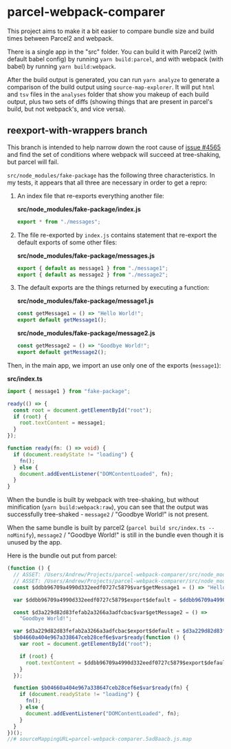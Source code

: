 # parcel-webpack-comparer

This project aims to make it a bit easier to compare bundle size and build times between Parcel2 and webpack.

There is a single app in the "src" folder. You can build it with Parcel2 (with default babel config) by running `yarn build:parcel`, and with webpack (with babel) by running `yarn build:webpack`.

After the build output is generated, you can run `yarn analyze` to generate a comparison of the build output using `source-map-explorer`. It will put `html` and `tsv` files in the `analyses` folder that show you makeup of each build output, plus two sets of diffs (showing things that are present in parcel's build, but not webpack's, and vice versa).

## reexport-with-wrappers branch

This branch is intended to help narrow down the root cause of [issue #4565](https://github.com/parcel-bundler/parcel/issues/4565) and find the set of conditions where webpack will succeed at tree-shaking, but parcel will fail.

`src/node_modules/fake-package` has the following three characteristics. In my tests, it appears that all three are necessary in order to get a repro:

1. An index file that re-exports everything another file:

   **src/node_modules/fake-package/index.js**

   ```js
   export * from "./messages";
   ```

2. The file re-exported by `index.js` contains statement that re-export the default exports of some other files:

   **src/node_modules/fake-package/messages.js**

   ```js
   export { default as message1 } from "./message1";
   export { default as message2 } from "./message2";
   ```

3. The default exports are the things returned by executing a function:

   **src/node_modules/fake-package/message1.js**

   ```js
   const getMessage1 = () => "Hello World!";
   export default getMessage1();
   ```

   **src/node_modules/fake-package/message2.js**

   ```js
   const getMessage2 = () => "Goodbye World!";
   export default getMessage2();
   ```

Then, in the main app, we import an use only one of the exports (`message1`):

**src/index.ts**

```ts
import { message1 } from "fake-package";

ready(() => {
  const root = document.getElementById("root");
  if (root) {
    root.textContent = message1;
  }
});

function ready(fn: () => void) {
  if (document.readyState != "loading") {
    fn();
  } else {
    document.addEventListener("DOMContentLoaded", fn);
  }
}
```

When the bundle is built by webpack with tree-shaking, but without minification (`yarn build:webpack:raw`), you can see that the output was successfully tree-shaked - `message2` / "Goodbye World!" is not present.

When the same bundle is built by parcel2 (`parcel build src/index.ts --noMinify`), `message2` / "Goodbye World!" is still in the bundle even though it is unused by the app.

Here is the bundle out put from parcel:

```js
(function () {
  // ASSET: /Users/Andrew/Projects/parcel-webpack-comparer/src/node_modules/fake-package/messages.js
  // ASSET: /Users/Andrew/Projects/parcel-webpack-comparer/src/node_modules/fake-package/message1.js
  const $ddbb96709a4990d332eedf0727c5879$var$getMessage1 = () => "Hello World!";

  var $ddbb96709a4990d332eedf0727c5879$export$default = $ddbb96709a4990d332eedf0727c5879$var$getMessage1();

  const $d3a229d82d83fefab2a3266a3adfcbac$var$getMessage2 = () =>
    "Goodbye World!";

  var $d3a229d82d83fefab2a3266a3adfcbac$export$default = $d3a229d82d83fefab2a3266a3adfcbac$var$getMessage2();
  $b04660a404e967a338647ceb28cef6e$var$ready(function () {
    var root = document.getElementById("root");

    if (root) {
      root.textContent = $ddbb96709a4990d332eedf0727c5879$export$default;
    }
  });

  function $b04660a404e967a338647ceb28cef6e$var$ready(fn) {
    if (document.readyState != "loading") {
      fn();
    } else {
      document.addEventListener("DOMContentLoaded", fn);
    }
  }
})();
//# sourceMappingURL=parcel-webpack-comparer.5ad8aacb.js.map
```
